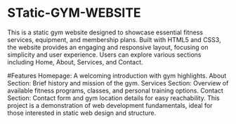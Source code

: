 # STatic-GYM-WEBSITE
 This is a static gym website designed to showcase essential fitness services, equipment, and membership plans. Built with HTML5 and CSS3, the website provides an engaging and responsive layout, focusing on simplicity and user experience. Users can explore various sections including Home, About, Services, and Contact.

#Features
Homepage: A welcoming introduction with gym highlights.
About Section: Brief history and mission of the gym.
Services Section: Overview of available fitness programs, classes, and personal training options.
Contact Section: Contact form and gym location details for easy reachability.
This project is a demonstration of web development fundamentals, ideal for those interested in static web design and structure.
